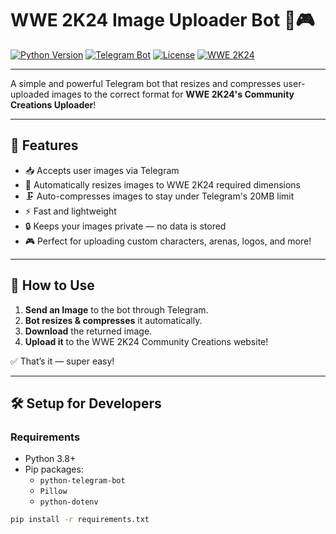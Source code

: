 # WWE 2K24 Image Uploader Bot 🤖🎮

[![Python Version](https://img.shields.io/badge/Python-3.8%2B-blue?logo=python&logoColor=white)](https://www.python.org/)
[![Telegram Bot](https://img.shields.io/badge/Telegram-Bot-0088cc?logo=telegram)](https://t.me/WWE_2K24_DimensionsBot)
[![License](https://img.shields.io/badge/License-MIT-green.svg)](LICENSE)
[![WWE 2K24](https://img.shields.io/badge/Game-WWE%202K24-red)](https://wwe.2k.com/2k24/)

---

A simple and powerful Telegram bot that resizes and compresses user-uploaded images to the correct format for **WWE 2K24's Community Creations Uploader**!

---

## 📸 Features

- 📥 Accepts user images via Telegram
- 📏 Automatically resizes images to WWE 2K24 required dimensions
- 🗜️ Auto-compresses images to stay under Telegram's 20MB limit
- ⚡ Fast and lightweight
- 🔒 Keeps your images private — no data is stored
- 🎮 Perfect for uploading custom characters, arenas, logos, and more!

---

## 🚀 How to Use

1. **Send an Image** to the bot through Telegram.
2. **Bot resizes & compresses** it automatically.
3. **Download** the returned image.
4. **Upload it** to the WWE 2K24 Community Creations website!

✅ That’s it — super easy!

---

## 🛠️ Setup for Developers

### Requirements

- Python 3.8+
- Pip packages:
  - `python-telegram-bot`
  - `Pillow`
  - `python-dotenv`

```bash
pip install -r requirements.txt
